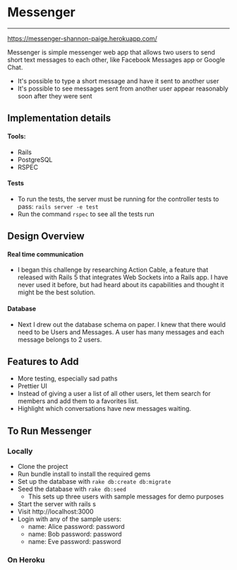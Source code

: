 # Messenger
---

https://messenger-shannon-paige.herokuapp.com/

Messenger is simple messenger web app that allows two users to send short text messages to each other, like Facebook Messages app or Google Chat.
- It's possible to type a short message and have it sent to another user
- It's possible to see messages sent from another user appear reasonably soon after they were sent

## Implementation details

#### Tools:
- Rails
- PostgreSQL
- RSPEC

#### Tests
- To run the tests, the server must be running for the controller tests to pass: `rails server -e test`
- Run the command `rspec` to see all the tests run

## Design Overview

#### Real time communication
- I began this challenge by researching Action Cable, a feature that released with Rails 5 that integrates Web Sockets into a Rails app. I have never used it before, but had heard about its capabilities and thought it might be the best solution.

#### Database
- Next I drew out the database schema on paper. I knew that there would need to be Users and Messages. A user has many messages and each message belongs to 2 users.


## Features to Add
- More testing, especially sad paths
- Prettier UI
- Instead of giving a user a list of all other users, let them search for members and add them to a favorites list.
- Highlight which conversations have new messages waiting.

## To Run Messenger
### Locally
- Clone the project
- Run bundle install to install the required gems
- Set up the database with `rake db:create db:migrate`
- Seed the database with `rake db:seed`
  - This sets up three users with sample messages for demo purposes
- Start the server with rails s
- Visit http://localhost:3000
- Login with any of the sample users:
  - name: Alice password: password
  - name: Bob password: password
  - name: Eve password: password

### On Heroku
